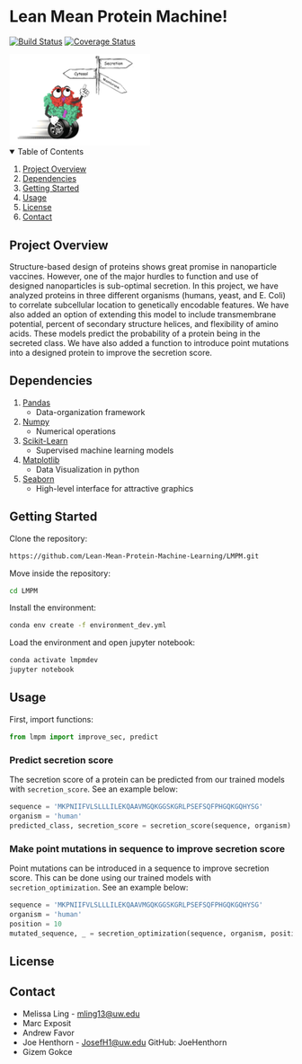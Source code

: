 # Lean Mean Protein Machine!

[![Build Status](https://travis-ci.com/Lean-Mean-Protein-Machine-Learning/LMPM.svg?branch=main)](https://travis-ci.com/Lean-Mean-Protein-Machine-Learning/LMPM)
[![Coverage Status](https://coveralls.io/repos/github/Lean-Mean-Protein-Machine-Learning/LMPM/badge.svg?branch=main)](https://coveralls.io/github/Lean-Mean-Protein-Machine-Learning/LMPM?branch=main)

<img src='img/LMPM_logo.png' width=250px>

<!-- TABLE OF CONTENTS -->
<details open="open">
  <summary>Table of Contents</summary>
  <ol>
    <li><a href="#project-overview">Project Overview</a></li>
    <li><a href="#dependencies">Dependencies</a></li>
    <li><a href="#getting-started">Getting Started</a></li>
    <li><a href="#usage">Usage</a></li>
    <li><a href="#license">License</a></li>
    <li><a href="#contact">Contact</a></li>
  </ol>
</details>



<!-- ABOUT THE PROJECT -->
## Project Overview

Structure-based design of proteins shows great promise in nanoparticle vaccines. However, one of the major hurdles to function and use of designed nanoparticles is sub-optimal secretion. In this project, we have analyzed proteins in three different organisms (humans, yeast, and E. Coli) to correlate subcellular location to genetically encodable features. We have also added an option of extending this model to include transmembrane potential, percent of secondary structure helices, and flexibility of amino acids. These models predict the probability of a protein being in the secreted class. We have also added a function to introduce point mutations into a designed protein to improve the secretion score.

## Dependencies
1. [Pandas](https://anaconda.org/anaconda/pandas)
	- Data-organization framework
2. [Numpy](https://anaconda.org/anaconda/numpy)
	- Numerical operations
3. [Scikit-Learn](https://anaconda.org/anaconda/scikit-learn)
    - Supervised machine learning models
4. [Matplotlib](https://anaconda.org/anaconda/matplotlib)
	- Data Visualization in python 
5. [Seaborn](https://anaconda.org/anaconda/seaborn)
	- High-level interface for attractive graphics


<!-- GETTING STARTED -->
## Getting Started



Clone the repository:

  ```sh
  https://github.com/Lean-Mean-Protein-Machine-Learning/LMPM.git
  ```
Move inside the repository:

  ```sh
  cd LMPM
  ```
Install the environment:

  ```sh
  conda env create -f environment_dev.yml
  ```
Load the environment and open jupyter notebook:

  ```sh
  conda activate lmpmdev
  jupyter notebook
  ```


<!-- USAGE EXAMPLES -->
## Usage

First, import functions:
  ```python
  from lmpm import improve_sec, predict
  ```
### Predict secretion score
The secretion score of a protein can be predicted from our trained models with `secretion_score`. See an example below:
  ```python
  sequence = 'MKPNIIFVLSLLLILEKQAAVMGQKGGSKGRLPSEFSQFPHGQKGQHYSG'
  organism = 'human'
  predicted_class, secretion_score = secretion_score(sequence, organism)
  ```
### Make point mutations in sequence to improve secretion score
Point mutations can be introduced in a sequence to improve secretion score. This can be done using our trained models with `secretion_optimization`. See an example below:
  ```python
  sequence = 'MKPNIIFVLSLLLILEKQAAVMGQKGGSKGRLPSEFSQFPHGQKGQHYSG'
  organism = 'human'
  position = 10
  mutated_sequence, _ = secretion_optimization(sequence, organism, position)
  ```


<!-- LICENSE -->
## License





<!-- CONTACT -->
## Contact

- Melissa Ling - mling13@uw.edu
- Marc Exposit
- Andrew Favor
- Joe Henthorn - JosefH1@uw.edu  GitHub: JoeHenthorn
- Gizem Gokce

